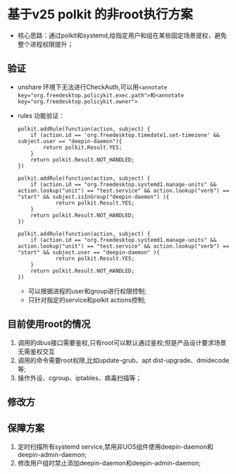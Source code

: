 # 基于v25 polkit 的非root执行方案

* 核心思路：通过polkit和systemd,给指定用户和组在某些固定场景提权，避免整个进程权限提升；

## 验证

- unshare 环境下无法进行CheckAuth,可以用`<annotate key="org.freedesktop.policykit.exec.path">和<annotate key="org.freedesktop.policykit.owner">`
- rules 功能验证：
  
    ```javascripts
    polkit.addRule(function(action, subject) {
        if (action.id == 'org.freedesktop.timedate1.set-timezone' && subject.user == "deepin-daemon"){
            return polkit.Result.YES;
        }
        return polkit.Result.NOT_HANDLED;
    })

    polkit.addRule(function(action, subject) {
        if (action.id == "org.freedesktop.systemd1.manage-units" && action.lookup("unit") == "test.service" && action.lookup("verb") == "start" && subject.isInGroup("deepin-daemon") ){
                return polkit.Result.YES;
        }
        return polkit.Result.NOT_HANDLED;
    })

    polkit.addRule(function(action, subject) {
        if (action.id == "org.freedesktop.systemd1.manage-units" && action.lookup("unit") == "test.service" && action.lookup("verb") == "start" && subject.user == "deepin-daemon" ){
                return polkit.Result.YES;
        }
        return polkit.Result.NOT_HANDLED;
    })
    ```

  - 可以根据进程的user和group进行权限控制;
  - 只针对指定的service和polkit actions控制;

## 目前使用root的情况

1. 调用的dbus接口需要鉴权,只有root可以默认通过鉴权;但是产品设计要求场景无需鉴权交互
2. 调用的命令需要root权限,比如update-grub、apt dist-upgrade、dmidecode等;
3. 操作外设、cgroup、iptables、病毒扫描等；

## 修改方

## 保障方案

1. 定时扫描所有systemd service,禁用非UOS组件使用deepin-daemon和deepin-admin-daemon;
2. 修改用户组时禁止添加deepin-daemon和deepin-admin-daemon;